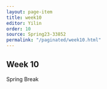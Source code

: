 ```yaml
---
layout: page-item
title: week10
editor: Yilin
order: 10
source: Spring23-33852
permalink: "/paginated/week10.html"
---
```




## Week 10

Spring Break
